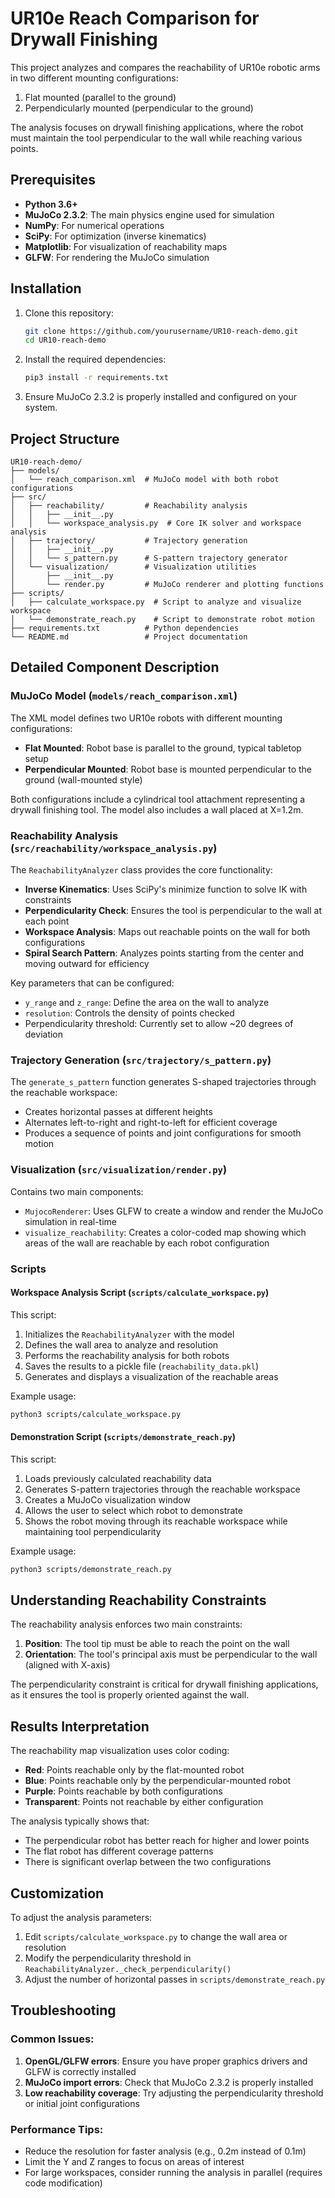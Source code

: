 # UR10e Reach Comparison for Drywall Finishing

This project analyzes and compares the reachability of UR10e robotic arms in two different mounting configurations:
1. Flat mounted (parallel to the ground)
2. Perpendicularly mounted (perpendicular to the ground)

The analysis focuses on drywall finishing applications, where the robot must maintain the tool perpendicular to the wall while reaching various points.

## Prerequisites

- **Python 3.6+**
- **MuJoCo 2.3.2**: The main physics engine used for simulation
- **NumPy**: For numerical operations
- **SciPy**: For optimization (inverse kinematics)
- **Matplotlib**: For visualization of reachability maps
- **GLFW**: For rendering the MuJoCo simulation

## Installation

1. Clone this repository:
   ```bash
   git clone https://github.com/yourusername/UR10-reach-demo.git
   cd UR10-reach-demo
   ```

2. Install the required dependencies:
   ```bash
   pip3 install -r requirements.txt
   ```

3. Ensure MuJoCo 2.3.2 is properly installed and configured on your system.

## Project Structure

```
UR10-reach-demo/
├── models/
│   └── reach_comparison.xml  # MuJoCo model with both robot configurations
├── src/
│   ├── reachability/         # Reachability analysis
│   │   ├── __init__.py
│   │   └── workspace_analysis.py  # Core IK solver and workspace analysis
│   ├── trajectory/           # Trajectory generation
│   │   ├── __init__.py
│   │   └── s_pattern.py      # S-pattern trajectory generator
│   └── visualization/        # Visualization utilities
│       ├── __init__.py
│       └── render.py         # MuJoCo renderer and plotting functions
├── scripts/
│   ├── calculate_workspace.py  # Script to analyze and visualize workspace
│   └── demonstrate_reach.py    # Script to demonstrate robot motion
├── requirements.txt          # Python dependencies
└── README.md                 # Project documentation
```

## Detailed Component Description

### MuJoCo Model (`models/reach_comparison.xml`)

The XML model defines two UR10e robots with different mounting configurations:
- **Flat Mounted**: Robot base is parallel to the ground, typical tabletop setup
- **Perpendicular Mounted**: Robot base is mounted perpendicular to the ground (wall-mounted style)

Both configurations include a cylindrical tool attachment representing a drywall finishing tool. The model also includes a wall placed at X=1.2m.

### Reachability Analysis (`src/reachability/workspace_analysis.py`)

The `ReachabilityAnalyzer` class provides the core functionality:

- **Inverse Kinematics**: Uses SciPy's minimize function to solve IK with constraints
- **Perpendicularity Check**: Ensures the tool is perpendicular to the wall at each point
- **Workspace Analysis**: Maps out reachable points on the wall for both configurations
- **Spiral Search Pattern**: Analyzes points starting from the center and moving outward for efficiency

Key parameters that can be configured:
- `y_range` and `z_range`: Define the area on the wall to analyze
- `resolution`: Controls the density of points checked
- Perpendicularity threshold: Currently set to allow ~20 degrees of deviation

### Trajectory Generation (`src/trajectory/s_pattern.py`)

The `generate_s_pattern` function generates S-shaped trajectories through the reachable workspace:
- Creates horizontal passes at different heights
- Alternates left-to-right and right-to-left for efficient coverage
- Produces a sequence of points and joint configurations for smooth motion

### Visualization (`src/visualization/render.py`)

Contains two main components:
- `MujocoRenderer`: Uses GLFW to create a window and render the MuJoCo simulation in real-time
- `visualize_reachability`: Creates a color-coded map showing which areas of the wall are reachable by each robot configuration

### Scripts

#### Workspace Analysis Script (`scripts/calculate_workspace.py`)

This script:
1. Initializes the `ReachabilityAnalyzer` with the model
2. Defines the wall area to analyze and resolution
3. Performs the reachability analysis for both robots
4. Saves the results to a pickle file (`reachability_data.pkl`)
5. Generates and displays a visualization of the reachable areas

Example usage:
```bash
python3 scripts/calculate_workspace.py
```

#### Demonstration Script (`scripts/demonstrate_reach.py`)

This script:
1. Loads previously calculated reachability data
2. Generates S-pattern trajectories through the reachable workspace
3. Creates a MuJoCo visualization window
4. Allows the user to select which robot to demonstrate
5. Shows the robot moving through its reachable workspace while maintaining tool perpendicularity

Example usage:
```bash
python3 scripts/demonstrate_reach.py
```

## Understanding Reachability Constraints

The reachability analysis enforces two main constraints:
1. **Position**: The tool tip must be able to reach the point on the wall
2. **Orientation**: The tool's principal axis must be perpendicular to the wall (aligned with X-axis)

The perpendicularity constraint is critical for drywall finishing applications, as it ensures the tool is properly oriented against the wall.

## Results Interpretation

The reachability map visualization uses color coding:
- **Red**: Points reachable only by the flat-mounted robot
- **Blue**: Points reachable only by the perpendicular-mounted robot
- **Purple**: Points reachable by both configurations
- **Transparent**: Points not reachable by either configuration

The analysis typically shows that:
- The perpendicular robot has better reach for higher and lower points
- The flat robot has different coverage patterns
- There is significant overlap between the two configurations

## Customization

To adjust the analysis parameters:
1. Edit `scripts/calculate_workspace.py` to change the wall area or resolution
2. Modify the perpendicularity threshold in `ReachabilityAnalyzer._check_perpendicularity()`
3. Adjust the number of horizontal passes in `scripts/demonstrate_reach.py`

## Troubleshooting

### Common Issues:

1. **OpenGL/GLFW errors**: Ensure you have proper graphics drivers and GLFW is correctly installed
2. **MuJoCo import errors**: Check that MuJoCo 2.3.2 is properly installed
3. **Low reachability coverage**: Try adjusting the perpendicularity threshold or initial joint configurations

### Performance Tips:

- Reduce the resolution for faster analysis (e.g., 0.2m instead of 0.1m)
- Limit the Y and Z ranges to focus on areas of interest
- For large workspaces, consider running the analysis in parallel (requires code modification)